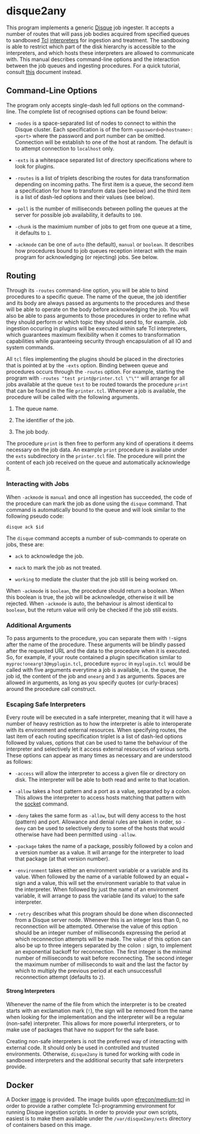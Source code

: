 # disque2any

This program implements a generic [Disque](https://github.com/antirez/disque)
job ingester. It accepts a number of routes that will pass job bodies acquired
from specified queues to sandboxed [Tcl](https://www.tcl.tk/)
[interpreters](https://www.tcl.tk/man/tcl8.6/TclCmd/safe.htm) for ingestion and
treatment. The sandboxing is able to restrict which part of the disk hierarchy
is accessible to the interpreters, and which hosts these interpreters are
allowed to communicate with. This manual describes command-line options and the
interaction between the job queues and ingesting procedures. For a quick
tutorial, consult [this](TUTORIAL.md) document instead.

## Command-Line Options

The program only accepts single-dash led full options on the command-line.
The complete list of recognised options can be found below:

- `-nodes` is a space-separated list of nodes to connect to within the Disque
  cluster. Each specification is of the form `<password>@<hostname>:<port>`
  where the password and port number can be omitted. Connection will be
  establish to one of the host at random. The default is to attempt connection
  to `localhost` only.
  
- `-exts` is a whitespace separated list of directory specifications where to
  look for plugins.
  
- `-routes` is a list of triplets describing the routes for data transformation
  depending on incoming paths. The first item is a queue, the second item a
  specification for how to transform data (see below) and the third item is a
  list of dash-led options and their values (see below).
  
- `-poll` is the number of milliseconds between polling the queues at the server
  for possible job availability, it defaults to `100`.
  
- `-chunk` is the maximium number of jobs to get from one queue at a time, it
  defaults to `1`.

- `-ackmode` can be one of `auto` (the default), `manual` or `boolean`. It
  describes how procedures bound to job queues reception interact with the main
  program for acknowledging (or rejecting) jobs. See below.

## Routing

Through its `-routes` command-line option, you will be able to bind procedures
to a specific queue. The name of the queue, the job identifier and its body are
always passed as arguments to the procedures and these will be able to operate
on the body before acknowledging the job. You will also be able to pass
arguments to those procedures in order to refine what they should perform or
which topic they should send to, for example. Job ingestion occuring in plugins
will be executed within safe Tcl interpreters, which guarantees maximum
flexibility when it comes to transformation capabilities while guaranteeing
security through encapsulation of all IO and system commands.

All `tcl` files implementing the plugins should be placed in the directories
that is pointed at by the `-exts` option. Binding between queue and procedures
occurs through the `-routes` option. For example, starting the program with
`-routes "test print@printer.tcl \"\""` will arrange for all jobs available at
the queue `test` to be routed towards the procedure `print` that can be found in
the file `printer.tcl`. Whenever a job is available, the procedure will be
called with the following arguments.

1. The queue name.

2. The identifier of the job.

3. The job body.

The procedure `print` is then free to perform any kind of operations it deems
necessary on the job data. An example `print` procedure is availabe under the
`exts` subdirectory in the `printer.tcl` file. The procedure will print the
content of each job received on the queue and automatically acknowledge it.

### Interacting with Jobs

When `-ackmode` is `manual` and once all ingestion has succeeded, the code of
the procedure can mark the job as done using the `disque` command.  That command
is automatically bound to the queue and will look similar to the following
pseudo code:

    disque ack $id

The `disque` command accepts a number of sub-commands to operate on jobs, these
are:

- `ack` to acknowledge the job.

- `nack` to mark the job as not treated.

- `working` to mediate the cluster that the job still is being worked on.

When `-ackmode` is `boolean`, the procedure should return a boolean. When this
boolean is true, the job will be acknowledge, otherwise it will be rejected.
When `-ackmode` is auto, the behaviour is almost identical to `boolean`, but the
return value will only be checked if the job still exists.

### Additional Arguments

To pass arguments to the procedure, you can separate them with `!`-signs after
the name of the procedure.  These arguments will be blindly passed after the
requested URL and the data to the procedure when it is executed.  So, for
example, if your route contained a plugin specification similar to
`myproc!onearg!3@myplugin.tcl`, procedure `myproc` in `myplugin.tcl` would be
called with five arguments everytime a job is available, i.e. the queue, the job
id, the content of the job and `onearg` and `3` as arguments.  Spaces are
allowed in arguments, as long as you specify quotes (or curly-braces) around the
procedure call construct.

### Escaping Safe Interpreters

Every route will be executed in a safe interpreter, meaning that it will have a
number of heavy restriction as to how the interpreter is able to interoperate
with its environment and external resources. When specifying routes, the last
item of each routing specification triplet is a list of dash-led options
followed by values, options that can be used to tame the behaviour of the
interpreter and selectively let it access external resources of various sorts.
These options can appear as many times as necessary and are understood as
follows:

- `-access` will allow the interpreter to access a given file or directory on
  disk. The interpreter will be able to both read and write to that location.

- `-allow` takes a host pattern and a port as a value, separated by a colon.
  This allows the interpreter to access hosts matching that pattern with the
  [socket] command.

- `-deny` takes the same form as `-allow`, but will deny access to the host
  (pattern) and port. Allowance and denial rules are taken in order, so `-deny`
  can be used to selectively deny to some of the hosts that would otherwise have
  had been permitted using `-allow`.

- `-package` takes the name of a package, possibly followed by a colon and a
  version number as a value. It will arrange for the interpreter to load that
  package (at that version number).

- `-environment` takes either an environment variable or a variable and its
  value. When followed by the name of a variable followed by an equal `=` sign
  and a value, this will set the environment variable to that value in the
  interpreter. When followed by just the name of an environment variable, it
  will arrange to pass the variable (and its value) to the safe interpreter.

  [socket]: https://www.tcl.tk/man/tcl/TclCmd/socket.htm

- `-retry` describes what this program should be done when disconnected from a
  Disque server node. Whenever this is an integer less than 0, no reconnection
  will be attempted. Otherwise the value of this option should be an integer
  number of milliseconds expressing the period at which reconnection attempts
  will be made. The value of this option can also be up to three integers
  separated by the colon `:` sign, to implement an exponential backoff for
  reconnection. The first integer is the minimal number of milliseconds to wait
  before reconnecting. The second integer the maximum number of milliseconds to
  wait and the last the factor by which to multiply the previous period at each
  unsuccessfull reconnection attempt (defaults to `2`).

#### Strong Interpreters

Whenever the name of the file from which the interpreter is to be created starts
with an exclamation mark (`!`), the sign will be removed from the name when
looking for the implementation and the interpreter will be a regular (non-safe)
interpreter. This allows for more powerful interpreters, or to make use of
packages that have no support for the safe base.

Creating non-safe interpreters is not the preferred way of interacting with
external code. It should only be used in controlled and trusted environments.
Otherwise, `disque2any` is tuned for working with code in sandboxed interpreters
and the additional security that safe interpreters provide.

## Docker

A Docker [image](https://hub.docker.com/r/efrecon/disque2any/) is provided. The
image builds upon [efrecon/medium-tcl] in order to provide a rather complete
Tcl-programming environment for running Disque ingestion scripts. In order to
provide your own scripts, easiest is to make them available under the
`/var/disque2any/exts` directory of containers based on this image.

  [efrecon/medium-tcl]: https://hub.docker.com/r/efrecon/medium-tcl/